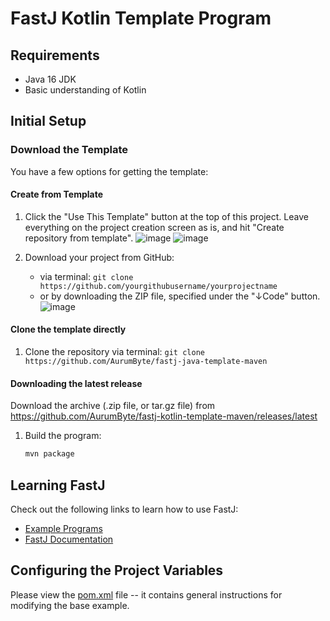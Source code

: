 # FastJ Kotlin Template Program

## Requirements
- Java 16 JDK
- Basic understanding of Kotlin


## Initial Setup

### Download the Template
You have a few options for getting the template:

#### Create from Template
1. Click the "Use This Template" button at the top of this project. Leave everything on the project creation screen as is, and hit "Create repository from template".
   ![image](https://user-images.githubusercontent.com/64715411/125542737-6eb23326-d07a-4a28-89af-dcacb4f01cac.png)
   ![image](https://user-images.githubusercontent.com/64715411/125543010-b960404a-ad40-431c-ab31-c097f52574bb.png)

2. Download your project from GitHub:
    - via terminal: `git clone https://github.com/yourgithubusername/yourprojectname`
    - or by downloading the ZIP file, specified under the "↓Code" button.
      ![image](https://user-images.githubusercontent.com/64715411/125545310-c62610da-1eb5-4e80-86b3-352b1ea16612.png)

#### Clone the template directly
1. Clone the repository via terminal: `git clone https://github.com/AurumByte/fastj-java-template-maven`

#### Downloading the latest release
Download the archive (.zip file, or tar.gz file) from https://github.com/AurumByte/fastj-kotlin-template-maven/releases/latest

1. Build the program:
    ```bash
    mvn package
    ```

## Learning FastJ
Check out the following links to learn how to use FastJ:
- [Example Programs](https://github.com/fastjengine/FastJ/tree/main/src/example)
- [FastJ Documentation](https://javadoc.io/doc/io.github.lucasstarsz.fastj/fastj-library/latest/fastj.library/module-summary.html)


## Configuring the Project Variables
Please view the [pom.xml](pom.xml) file -- it contains general instructions for modifying the base example.


[jdk-link]: https://adoptopenjdk.net/?variant=openjdk16 "Java 16 JDK Download"
[Terminals Are Different]: https://gist.github.com/lucasstarsz/9bbc306f8655b916367d557043e498ad "Terminals Access Files Differently"
[example-programs-readme-link]: http://fastj.me/tree/main/src/example "FastJ Examples"
[documentation-link]: https://javadoc.io/doc/io.github.lucasstarsz.fastj/fastj-library "FastJ API Documentation"


